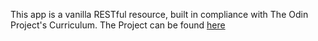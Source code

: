 This app is a vanilla RESTful resource, built in compliance with The Odin Project's Curriculum. The Project can be found [here](https://www.theodinproject.com/lessons/apis#project-1-building-a-simple-kittens-api)
